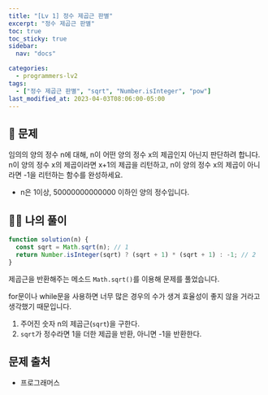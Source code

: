 ```yaml
---
title: "[Lv 1] 정수 제곱근 판별"
excerpt: "정수 제곱근 판별"
toc: true
toc_sticky: true
sidebar:
  nav: "docs"

categories:
  - programmers-lv2
tags:
  - ["정수 제곱근 판별", "sqrt", "Number.isInteger", "pow"]
last_modified_at: 2023-04-03T08:06:00-05:00
---
```


## 📄 문제

임의의 양의 정수 n에 대해, n이 어떤 양의 정수 x의 제곱인지 아닌지 판단하려 합니다.
n이 양의 정수 x의 제곱이라면 x+1의 제곱을 리턴하고, n이 양의 정수 x의 제곱이 아니라면 -1을 리턴하는 함수를 완성하세요.

- n은 1이상, 50000000000000 이하인 양의 정수입니다.

## 🙋‍♀️ 나의 풀이

```js
function solution(n) {
  const sqrt = Math.sqrt(n); // 1
  return Number.isInteger(sqrt) ? (sqrt + 1) * (sqrt + 1) : -1; // 2
}
```

제곱근을 반환해주는 메소드 `Math.sqrt()`를 이용해 문제를 풀었습니다.

for문이나 while문을 사용하면 너무 많은 경우의 수가 생겨 효율성이 좋지 않을 거라고 생각했기 때문입니다.

1. 주어진 숫자 n의 제곱근(`sqrt`)을 구한다.
2. `sqrt`가 정수라면 1을 더한 제곱을 반환, 아니면 -1을 반환한다.

## 문제 출처

- 프로그래머스
